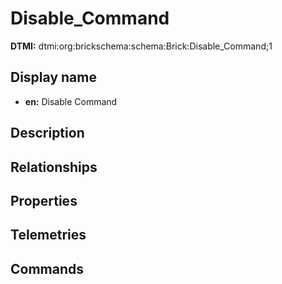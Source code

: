 # Disable_Command
**DTMI:** dtmi:org:brickschema:schema:Brick:Disable_Command;1
## Display name
- **en:** Disable Command
## Description
## Relationships
## Properties
## Telemetries
## Commands
